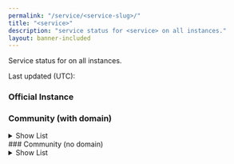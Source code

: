 ```yaml
---
permalink: "/service/<service-slug>/"
title: "<service>"
description: "service status for <service> on all instances."
layout: banner-included
---
```

Service status for <service> on all instances.

Last updated (UTC): <time>

### Official Instance
<service-table-official>

### Community (with domain)
<details>
<summary>Show List</summary>
<input type="text" id="main-search" placeholder="Search instances..." onkeyup="onFilterChange('main-table', 'main-search', 'main-filter', 'slider-main')">
<select id="main-filter" onchange="onFilterChange('main-table', 'main-search', 'main-filter', 'slider-main')">
    <option value="all">All</option>
    <option value="safe">Safe</option>
    <option value="unknown">Unknown</option>
    <option value="not-trusted">Not Trusted</option>
</select>
<label for="slider-main">Score Filter:</label>
<input type="range" id="slider-main" min="0" max="100" value="0" oninput="onFilterChange('main-table', 'main-search', 'main-filter', 'slider-main')" />
<span id="slider-main-value">0%</span>
<service-table-domain>
</details>
### Community (no domain)
<details>
<summary>Show List</summary>
<input type="text" id="other-search" placeholder="Search instances..." onkeyup="onFilterChange('other-table', 'other-search', 'other-filter', 'slider-other')">
<select id="other-filter" onchange="onFilterChange('other-table', 'other-search', 'other-filter', 'slider-other')">
    <option value="all">All</option>
    <option value="safe">Safe</option>
    <option value="unknown">Unknown</option>
    <option value="not-trusted">Not Trusted</option>
</select>
<label for="slider-other">Score Filter:</label>
<input type="range" id="slider-other" min="0" max="100" value="0" oninput="onFilterChange('other-table', 'other-search', 'other-filter', 'slider-other')" />
<span id="slider-other-value">0%</span>
<service-table-nodomain>
</details>